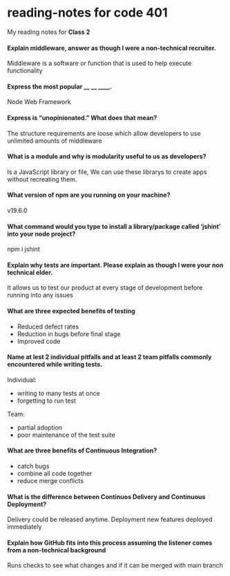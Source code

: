 # reading-notes for code 401

My reading notes for **Class 2**


#### Explain middleware, answer as though I were a non-technical recruiter.

Middleware is a software or function that is used to help execute functionality

#### Express the most popular __ __ ____.

Node Web Framework

#### Express is “unopinionated.” What does that mean?

The structure requirements are loose which allow developers to use unlimited amounts of middleware

#### What is a module and why is modularity useful to us as developers?

Is a JavaScript library or file, We can use these librarys to create apps without recreating them.

#### What version of npm are you running on your machine?

v19.6.0

#### What command would you type to install a library/package called ‘jshint’ into your node project?

npm i jshint

#### Explain why tests are important. Please explain as though I were your non technical elder.

It allows us to test our product at every stage of development before running into any issues

#### What are three expected benefits of testing

* Reduced defect rates
* Reduction in bugs before final stage
* Improved code

#### Name at lest 2 individual pitfalls and at least 2 team pitfalls commonly encountered while writing tests.

Individual:
* writing to many tests at once
* forgetting to run test

Team:
* partial adoption
* poor maintenance of the test suite

#### What are three benefits of Continuous Integration?

* catch bugs
* combine all code together
* reduce merge conflicts

#### What is the difference between Continuos Delivery and Continuous Deployment?

Delivery could be released anytime. Deployment new features deployed immediately

#### Explain how GitHub fits into this process assuming the listener comes from a non-technical background

Runs checks to see what changes and if it can be merged with main branch